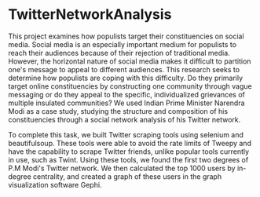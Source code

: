 # TwitterNetworkAnalysis
This project examines how populists target their constituencies on social media. Social media is an especially important medium for populists to reach their audiences because of their rejection of traditional media. However, the horizontal nature of social media makes it difficult to partition one's message to appeal to different audiences. This research seeks to determine how populists are coping with this difficulty. Do they primarily target online constituencies by constructing one community through vague messaging or do they appeal to the specific, individualized grievances of multiple insulated communities? We used Indian Prime Minister Narendra Modi as a case study, studying the structure and composition of his constituencies through a social network analysis of his Twitter network. 

To complete this task, we built Twitter scraping tools using selenium and beautifulsoup. These tools were able to avoid the rate limits of Tweepy and have the capability to scrape Twitter friends, unlike popular tools currently in use, such as Twint. Using these tools, we found the first two degrees of P.M Modi's Twitter network. We then calculated the top 1000 users by in-degree centrality, and created a graph of these users in the graph visualization software Gephi.
